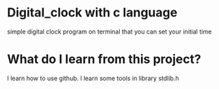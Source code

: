 # Digital_clock with c language

simple digital clock program on terminal that you can set your initial time

# What do I learn from this project?

I learn how to use github.
I learn some tools in library stdlib.h
